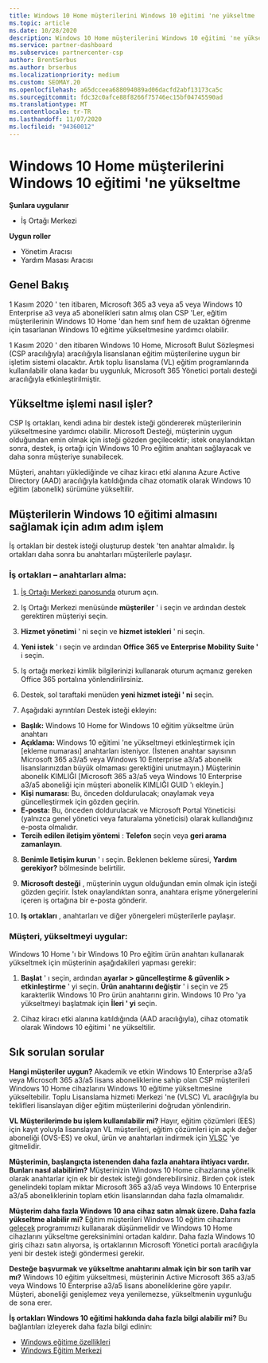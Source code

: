 ```yaml
---
title: Windows 10 Home müşterilerini Windows 10 eğitimi 'ne yükseltme
ms.topic: article
ms.date: 10/28/2020
description: Windows 10 Home müşterilerini Windows 10 eğitimi 'ne yükseltme
ms.service: partner-dashboard
ms.subservice: partnercenter-csp
author: BrentSerbus
ms.author: brserbus
ms.localizationpriority: medium
ms.custom: SEOMAY.20
ms.openlocfilehash: a65dcceea688094089ad06dacfd2abf13173ca5c
ms.sourcegitcommit: fdc32c0afce88f8266f75746ec15bf04745590ad
ms.translationtype: MT
ms.contentlocale: tr-TR
ms.lasthandoff: 11/07/2020
ms.locfileid: "94360012"
---
```

# <a name="upgrade-windows-10-home-customers-to-windows-10-education"></a>Windows 10 Home müşterilerini Windows 10 eğitimi 'ne yükseltme

**Şunlara uygulanır**

- İş Ortağı Merkezi

**Uygun roller**

- Yönetim Aracısı
- Yardım Masası Aracısı

## <a name="overview"></a>Genel Bakış

1 Kasım 2020 ' ten itibaren, Microsoft 365 a3 veya a5 veya Windows 10 Enterprise a3 veya a5 abonelikleri satın almış olan CSP 'Ler, eğitim müşterilerinin Windows 10 Home 'dan hem sınıf hem de uzaktan öğrenme için tasarlanan Windows 10 eğitime yükseltmesine yardımcı olabilir.

1 Kasım 2020 ' den itibaren Windows 10 Home, Microsoft Bulut Sözleşmesi (CSP aracılığıyla) aracılığıyla lisanslanan eğitim müşterilerine uygun bir işletim sistemi olacaktır. Artık toplu lisanslama (VL) eğitim programlarında kullanılabilir olana kadar bu uygunluk, Microsoft 365 Yönetici portalı desteği aracılığıyla etkinleştirilmiştir. 

## <a name="how-the-upgrade-process-works"></a>Yükseltme işlemi nasıl işler?

CSP Iş ortakları, kendi adına bir destek isteği göndererek müşterilerinin yükseltmesine yardımcı olabilir. Microsoft Desteği, müşterinin uygun olduğundan emin olmak için isteği gözden geçilecektir; istek onaylandıktan sonra, destek, iş ortağı için Windows 10 Pro eğitim anahtarı sağlayacak ve daha sonra müşteriye sunabilecek.

Müşteri, anahtarı yüklediğinde ve cihaz kiracı etki alanına Azure Active Directory (AAD) aracılığıyla katıldığında cihaz otomatik olarak Windows 10 eğitim (abonelik) sürümüne yükseltilir.   

## <a name="step-by-step-process-for-customers-to-get-windows-10-education"></a>Müşterilerin Windows 10 eğitimi almasını sağlamak için adım adım işlem

İş ortakları bir destek isteği oluşturup destek 'ten anahtar almalıdır. İş ortakları daha sonra bu anahtarları müşterilerle paylaşır.

### <a name="partners--how-to-get-the-keys"></a>İş ortakları – anahtarları alma:

1. [İş Ortağı Merkezi panosunda](https://partner.microsoft.com/dashboard) oturum açın.

2. Iş Ortağı Merkezi menüsünde **müşteriler** ' i seçin ve ardından destek gerektiren müşteriyi seçin.

3. **Hizmet yönetimi** ' ni seçin ve **hizmet istekleri** ' ni seçin.

4. **Yeni istek** ' ı seçin ve ardından **Office 365 ve Enterprise Mobility Suite '** i seçin.

5. Iş ortağı merkezi kimlik bilgilerinizi kullanarak oturum açmanız gereken Office 365 portalına yönlendirilirsiniz.

6. Destek, sol taraftaki menüden **yeni hizmet isteği ' ni** seçin.

7. Aşağıdaki ayrıntıları Destek isteği ekleyin:

- **Başlık:** Windows 10 Home for Windows 10 eğitim yükseltme ürün anahtarı
- **Açıklama:** Windows 10 eğitimi 'ne yükseltmeyi etkinleştirmek için [ekleme numarası] anahtarları isteniyor. (İstenen anahtar sayısının Microsoft 365 a3/a5 veya Windows 10 Enterprise a3/a5 abonelik lisanslarınızdan büyük olmaması gerektiğini unutmayın.) Müşterinin abonelik KIMLIĞI [Microsoft 365 a3/a5 veya Windows 10 Enterprise a3/a5 aboneliği için müşteri abonelik KIMLIĞI GUID 'ı ekleyin.]
- **Kişi numarası:** Bu, önceden doldurulacak; onaylamak veya güncelleştirmek için gözden geçirin.
- **E-posta:** Bu, önceden doldurulacak ve Microsoft Portal Yöneticisi (yalnızca genel yönetici veya faturalama yöneticisi) olarak kullandığınız e-posta olmalıdır.
- **Tercih edilen iletişim yöntemi** : **Telefon** seçin veya **geri arama zamanlayın**.

8. **Benimle Iletişim kurun** ' ı seçin. Beklenen bekleme süresi, **Yardım gerekiyor?** bölmesinde belirtilir.

9. **Microsoft desteği** , müşterinin uygun olduğundan emin olmak için isteği gözden geçirir. İstek onaylandıktan sonra, anahtara erişme yönergelerini içeren iş ortağına bir e-posta gönderir.

10. **Iş ortakları** , anahtarları ve diğer yönergeleri müşterilerle paylaşır.

### <a name="customer-applies-the-upgrade"></a>Müşteri, yükseltmeyi uygular:

Windows 10 Home 'ı bir Windows 10 Pro eğitim ürün anahtarı kullanarak yükseltmek için müşterinin aşağıdakileri yapması gerekir:  

1. **Başlat** ' ı seçin, ardından **ayarlar > güncelleştirme & güvenlik > etkinleştirme** ' yi seçin. **Ürün anahtarını değiştir** ' i seçin ve 25 karakterlik Windows 10 Pro ürün anahtarını girin. Windows 10 Pro 'ya yükseltmeyi başlatmak için **İleri ' yi** seçin.

2. Cihaz kiracı etki alanına katıldığında (AAD aracılığıyla), cihaz otomatik olarak Windows 10 eğitimi ' ne yükseltilir.  

## <a name="frequently-asked-questions"></a>Sık sorulan sorular

**Hangi müşteriler uygun?**
Akademik ve etkin Windows 10 Enterprise a3/a5 veya Microsoft 365 a3/a5 lisans aboneliklerine sahip olan CSP müşterileri Windows 10 Home cihazlarını Windows 10 eğitime yükseltmesine yükseltebilir. Toplu Lisanslama hizmeti Merkezi 'ne (VLSC) VL aracılığıyla bu teklifleri lisanslayan diğer eğitim müşterilerini doğrudan yönlendirin.

**VL Müşterilerimde bu işlem kullanılabilir mi?**
Hayır, eğitim çözümleri (EES) için kayıt yoluyla lisanslayan VL müşterileri, eğitim çözümleri için açık değer aboneliği (OVS-ES) ve okul, ürün ve anahtarları indirmek için [VLSC](https://www.microsoft.com/Licensing/servicecenter/default.aspx) 'ye gitmelidir. 

**Müşterimin, başlangıçta istenenden daha fazla anahtara ihtiyacı vardır. Bunları nasıl alabilirim?**
Müşterinizin Windows 10 Home cihazlarına yönelik olarak anahtarlar için ek bir destek isteği gönderebilirsiniz. Birden çok istek genelindeki toplam miktar Microsoft 365 a3/a5 veya Windows 10 Enterprise a3/a5 aboneliklerinin toplam etkin lisanslarından daha fazla olmamalıdır.

**Müşterim daha fazla Windows 10 ana cihaz satın almak üzere. Daha fazla yükseltme alabilir mi?**
Eğitim müşterileri Windows 10 eğitim cihazlarını [gelecek](https://www.microsoft.com/education/products/windows/shapethefuture.aspx) programımızı kullanarak düşünmelidir ve Windows 10 Home cihazlarını yükseltme gereksinimini ortadan kaldırır. Daha fazla Windows 10 giriş cihazı satın alıyorsa, iş ortaklarının Microsoft Yönetici portalı aracılığıyla yeni bir destek isteği göndermesi gerekir.

**Desteğe başvurmak ve yükseltme anahtarını almak için bir son tarih var mı?**
Windows 10 eğitim yükseltmesi, müşterinin Active Microsoft 365 a3/a5 veya Windows 10 Enterprise a3/a5 lisans aboneliklerine göre yapılır. Müşteri, aboneliği genişlemez veya yenilemezse, yükseltmenin uygunluğu de sona erer.

**İş ortakları Windows 10 eğitimi hakkında daha fazla bilgi alabilir mi?**
Bu bağlantıları izleyerek daha fazla bilgi edinin:

- [Windows eğitime özellikleri](https://www.microsoft.com/education/products/windows/features)
- [Windows Eğitim Merkezi](/education/windows/)